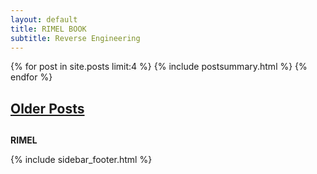 ```yaml
---
layout: default
title: RIMEL BOOK
subtitle: Reverse Engineering
---
```


<div class="span12">

<span>
<div class="span7">
{% for post in site.posts limit:4 %}
{% include postsummary.html %}
{% endfor %}
<h2><a href="archives.html">Older Posts</a><h2>
</div>
</span>


<div class="span4">

<b>RIMEL</b></br>

<span>
  {% include sidebar_footer.html %}
</span>
</div>

</div>

